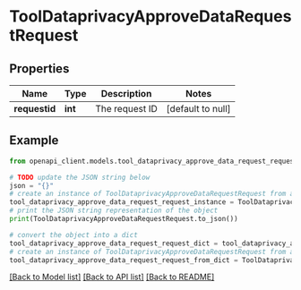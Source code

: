 # ToolDataprivacyApproveDataRequestRequest


## Properties

Name | Type | Description | Notes
------------ | ------------- | ------------- | -------------
**requestid** | **int** | The request ID | [default to null]

## Example

```python
from openapi_client.models.tool_dataprivacy_approve_data_request_request import ToolDataprivacyApproveDataRequestRequest

# TODO update the JSON string below
json = "{}"
# create an instance of ToolDataprivacyApproveDataRequestRequest from a JSON string
tool_dataprivacy_approve_data_request_request_instance = ToolDataprivacyApproveDataRequestRequest.from_json(json)
# print the JSON string representation of the object
print(ToolDataprivacyApproveDataRequestRequest.to_json())

# convert the object into a dict
tool_dataprivacy_approve_data_request_request_dict = tool_dataprivacy_approve_data_request_request_instance.to_dict()
# create an instance of ToolDataprivacyApproveDataRequestRequest from a dict
tool_dataprivacy_approve_data_request_request_from_dict = ToolDataprivacyApproveDataRequestRequest.from_dict(tool_dataprivacy_approve_data_request_request_dict)
```
[[Back to Model list]](../README.md#documentation-for-models) [[Back to API list]](../README.md#documentation-for-api-endpoints) [[Back to README]](../README.md)


